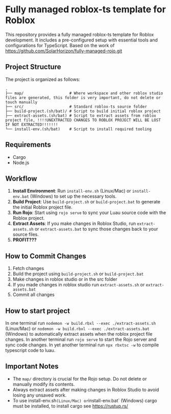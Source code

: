 # Fully managed roblox-ts template for Roblox

This repository provides a fully managed roblox-ts template for Roblox development. It includes a pre-configured setup with essential tools and configurations for TypeScript.
Based on the work of https://github.com/SolarHorizon/fully-managed-rojo.git

## Project Structure
The project is organized as follows:

```
.
├── map/                    # Where workspace and other roblox studio files are generated, this folder is very important, do not delete or touch manually
├── src/                    # Standard roblox-ts source folder
├── build-project.(sh/bat)/ # Script to build initial roblox project
├── extract-assets.(sh/bat) # Script to extract assets from roblox project file, !!!!UNEXTRACTED CHANGES TO ROBLOX PROJECT WILL BE LOST IF NOT EXTRACTED!!!!!!!
└── install-env.(sh/bat)    # Script to install required tooling
```
## Requirements
 - Cargo
 - Node.js

## Workflow
1. **Install Environment**: Run `install-env.sh` (Linux/Mac) or `install-env.bat` (Windows) to set up the necessary tools.
2. **Build Project**: Use `build-project.sh` or `build-project.bat` to generate the initial Roblox project file.
3. **Run Rojo**: Start using `rojo serve` to sync your Luau source code with the Roblox project.
4. **Extract Assets**: If you make changes in Roblox Studio, run `extract-assets.sh` or `extract-assets.bat` to sync those changes back to your source files.
5. **PROFIT???**

## How to Commit Changes
1. Fetch changes
2. Build the project using `build-project.sh` or `build-project.bat`
3. Make changes in roblox studio or in the src folder
4. If you made changes in roblox studio run `extract-assets.sh` or `extract-assets.bat`
5. Commit all changes

## How to start project
In one terminal run `nodemon -w build.rbxl --exec ./extract-assets.sh` (Linux/Mac) or `nodemon -w build.rbxl --exec ./extract-assets.bat` (Windows) to automatically extract assets when the roblox project file changes.
In another terminal run `rojo serve` to start the Rojo server and sync code changes.
In yet another terminal run `npx rbxtsc -w` to compile typescript code to luau.

## Important Notes
- The `map/` directory is crucial for the Rojo setup. Do not delete or manually modify its contents.
- Always extract assets after making changes in Roblox Studio to avoid losing any unsaved work.
- To use install-env.sh` (Linux/Mac) or `install-env.bat` (Windows) cargo must be installed, to install cargo see https://rustup.rs/
